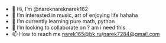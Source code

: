 - 👋 Hi, I’m @nareknareknarek162
- 👀 I’m interested in music, art of enjoying life hahaha
- 🌱 I’m currently learning pure math, python
- 💞️ I’m looking to collaborate on ? am i need this
- 📫 How to reach me narek165@bk.ru/narek7284@gmail.com

<!---
nareknareknarek162/nareknareknarek162 is a ✨ special ✨ repository because its `README.md` (this file) appears on your GitHub profile.
You can click the Preview link to take a look at your changes.
--->
